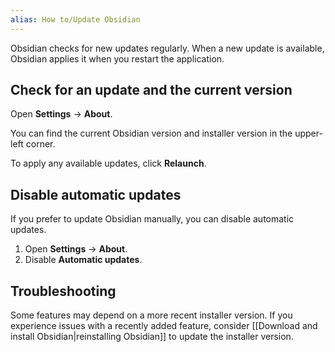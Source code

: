```yaml
---
alias: How to/Update Obsidian
---
```


Obsidian checks for new updates regularly. When a new update is available, Obsidian applies it when you restart the application.

## Check for an update and the current version

Open **Settings** ->  **About**.

You can find the current Obsidian version and installer version in the upper-left corner.

To apply any available updates, click **Relaunch**.

## Disable automatic updates

If you prefer to update Obsidian manually, you can disable automatic updates.

1. Open **Settings** ->  **About**.
2. Disable **Automatic updates**.

## Troubleshooting

Some features may depend on a more recent installer version. If you experience issues with a recently added feature, consider [[Download and install Obsidian|reinstalling Obsidian]] to update the installer version.
